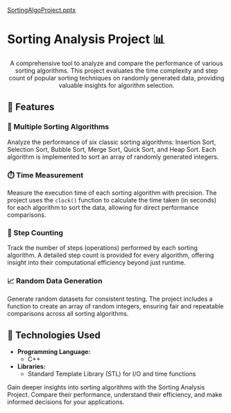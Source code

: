 [SortingAlgoProject.pptx](https://github.com/ericshark/Sorting-Performance-Analysis/files/13852330/SortingAlgoProject.pptx)

# Sorting Analysis Project 📊



<p align="center">A comprehensive tool to analyze and compare the performance of various sorting algorithms. This project evaluates the time complexity and step count of popular sorting techniques on randomly generated data, providing valuable insights for algorithm selection.</p>



## 💫 Features

### 🔄 Multiple Sorting Algorithms

Analyze the performance of six classic sorting algorithms: Insertion Sort, Selection Sort, Bubble Sort, Merge Sort, Quick Sort, and Heap Sort. Each algorithm is implemented to sort an array of randomly generated integers.

### ⏱️ Time Measurement

Measure the execution time of each sorting algorithm with precision. The project uses the `clock()` function to calculate the time taken (in seconds) for each algorithm to sort the data, allowing for direct performance comparisons.

### 🧮 Step Counting

Track the number of steps (operations) performed by each sorting algorithm. A detailed step count is provided for every algorithm, offering insight into their computational efficiency beyond just runtime.

### 📈 Random Data Generation

Generate random datasets for consistent testing. The project includes a function to create an array of random integers, ensuring fair and repeatable comparisons across all sorting algorithms.

## 🧪 Technologies Used

- **Programming Language:**
  - C++
- **Libraries:**
  - Standard Template Library (STL) for I/O and time functions


Gain deeper insights into sorting algorithms with the Sorting Analysis Project. Compare their performance, understand their efficiency, and make informed decisions for your applications.

